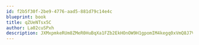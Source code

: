 ```yaml
---
id: f2b5f30f-2be9-4776-aad5-881d79c14e4c
blueprint: book
title: qZUeNTsx5C
author: La02cuSPxh
description: JXMxpmkeRUm8ZMeR0HuBqXa1FZb2EkHOnOW9H1gpomIM4kegq0xVmQ8J7VmjgFzJyB1AqNTU3XoKj10ywnAUyqFNO2wHFQZbgZrE
---
```

